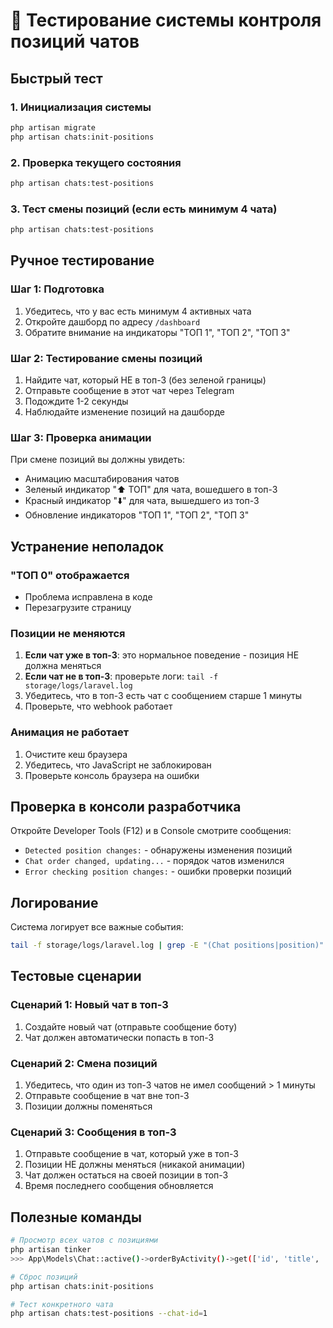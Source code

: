 # 🧪 Тестирование системы контроля позиций чатов

## Быстрый тест

### 1. Инициализация системы
```bash
php artisan migrate
php artisan chats:init-positions
```

### 2. Проверка текущего состояния
```bash
php artisan chats:test-positions
```

### 3. Тест смены позиций (если есть минимум 4 чата)
```bash
php artisan chats:test-positions
```

## Ручное тестирование

### Шаг 1: Подготовка
1. Убедитесь, что у вас есть минимум 4 активных чата
2. Откройте дашборд по адресу `/dashboard`
3. Обратите внимание на индикаторы "ТОП 1", "ТОП 2", "ТОП 3"

### Шаг 2: Тестирование смены позиций
1. Найдите чат, который НЕ в топ-3 (без зеленой границы)
2. Отправьте сообщение в этот чат через Telegram
3. Подождите 1-2 секунды
4. Наблюдайте изменение позиций на дашборде

### Шаг 3: Проверка анимации
При смене позиций вы должны увидеть:
- Анимацию масштабирования чатов
- Зеленый индикатор "⬆️ ТОП" для чата, вошедшего в топ-3
- Красный индикатор "⬇️" для чата, вышедшего из топ-3
- Обновление индикаторов "ТОП 1", "ТОП 2", "ТОП 3"

## Устранение неполадок

### "ТОП 0" отображается
- Проблема исправлена в коде
- Перезагрузите страницу

### Позиции не меняются
1. **Если чат уже в топ-3**: это нормальное поведение - позиция НЕ должна меняться
2. **Если чат не в топ-3**: проверьте логи: `tail -f storage/logs/laravel.log`
3. Убедитесь, что в топ-3 есть чат с сообщением старше 1 минуты
4. Проверьте, что webhook работает

### Анимация не работает
1. Очистите кеш браузера
2. Убедитесь, что JavaScript не заблокирован
3. Проверьте консоль браузера на ошибки

## Проверка в консоли разработчика

Откройте Developer Tools (F12) и в Console смотрите сообщения:
- `Detected position changes:` - обнаружены изменения позиций
- `Chat order changed, updating...` - порядок чатов изменился
- `Error checking position changes:` - ошибки проверки позиций

## Логирование

Система логирует все важные события:
```bash
tail -f storage/logs/laravel.log | grep -E "(Chat positions|position)"
```

## Тестовые сценарии

### Сценарий 1: Новый чат в топ-3
1. Создайте новый чат (отправьте сообщение боту)
2. Чат должен автоматически попасть в топ-3

### Сценарий 2: Смена позиций
1. Убедитесь, что один из топ-3 чатов не имел сообщений > 1 минуты
2. Отправьте сообщение в чат вне топ-3
3. Позиции должны поменяться

### Сценарий 3: Сообщения в топ-3
1. Отправьте сообщение в чат, который уже в топ-3
2. Позиции НЕ должны меняться (никакой анимации)
3. Чат должен остаться на своей позиции в топ-3
4. Время последнего сообщения обновляется

## Полезные команды

```bash
# Просмотр всех чатов с позициями
php artisan tinker
>>> App\Models\Chat::active()->orderByActivity()->get(['id', 'title', 'display_order', 'last_message_at']);

# Сброс позиций
php artisan chats:init-positions

# Тест конкретного чата
php artisan chats:test-positions --chat-id=1
``` 